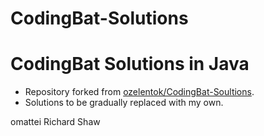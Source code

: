 # CodingBat-Solutions
CodingBat Solutions in Java
====
* Repository forked from [ozelentok/CodingBat-Soultions](https://github.com/ozelentok/CodingBat-Soultions).
* Solutions to be gradually replaced with my own.

omattei 
Richard Shaw

